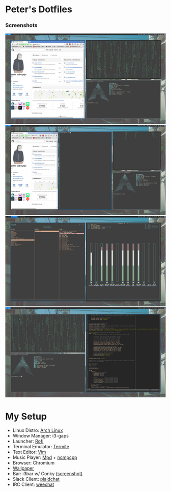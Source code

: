 # Peter's Dotfiles

### Screenshots
![1](shots/1.png)
![2](shots/2.png)
![3](shots/4.png)
![4](shots/5.png)


# My Setup

* Linux Distro: [Arch Linux](https://www.archlinux.org/)
* Window Manager: i3-gaps
* Launcher: [Rofi](https://davedavenport.github.io/rofi/)
* Terminal Emulator: [Termite](https://wiki.archlinux.org/index.php/Termite)
* Text Editor: [Vim](https://github.com/neovim/neovim)
* Music Player: [Mpd](http://www.musicpd.org/) + [ncmpcpp](http://ncmpcpp.rybczak.net/)
* Browser: Chromium
* [Wallpaper](wallpaper.jpg)
* Bar: i3bar w/ Conky [(screenshot)](shots/6.png)
* Slack Client: [plaidchat](https://github.com/plaidchat/plaidchat)
* IRC Client: [weechat](https://weechat.org/)
